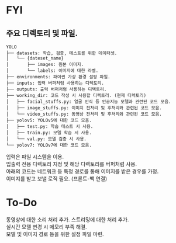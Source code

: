 # **FYI**
## **주요 디렉토리 및 파일.**
```
YOLO
├── datasets: 학습, 검증, 테스트를 위한 데이터셋.
│   └── {dateset_name}
│       ├── images: 원본 이미지.
│       └── labels: 이미지에 대한 라벨.
├── environments: 파이썬 가상 환경 설펑 파일.
├── inputs: 입력 버퍼처럼 사용하는 디렉토리.
├── outputs: 출력 버퍼처럼 사용하는 디텍토리.
├── working_dir: 코드 작성 시 사용할 디렉토리. (현재 디렉토리)
│   ├── facial_stuffs.py: 얼굴 인식 등 인공지능 모델과 관련된 코드 모음.
│   ├── image_stuffs.py: 이미지 전처리 및 후처리와 관련된 코드 모음.
│   └── video_stuffs.py: 동영상 전처리 및 후처리와 관련된 코드 모음.
├── yolov5: YOLOv5에 대한 코드 모음.
│   ├── test.py: 학습 테스트 시 사용.
│   ├── train.py: 모델 학습 시 사용.
│   └── val.py: 모델 검증 시 사용.
└── yolov7: YOLOv7에 대한 코드 모음.
```

입력은 파일 시스템을 이용.  
입출력 전용 디렉토리 지정 및 해당 디렉토리를 버퍼처럼 사용.  
아래의 코드는 네트워크 등 특정 경로를 통해 이미지를 받은 경우를 가정.  
이미지를 받고 보낼 로직 필요. (프론트-백 연결)  

# **To-Do**
동영상에 대한 소리 처리 추가.
스트리밍에 대한 처리 추가.  
실시간 모델 변경 시 메모리 부족 해결.  
모델 및 이미지 경로 등을 위한 설정 파일 마련.  
